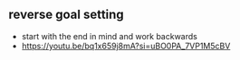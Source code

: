 
## reverse goal setting
- start with the end in mind and work backwards 
- https://youtu.be/bq1x659j8mA?si=uBO0PA_7VP1M5cBV